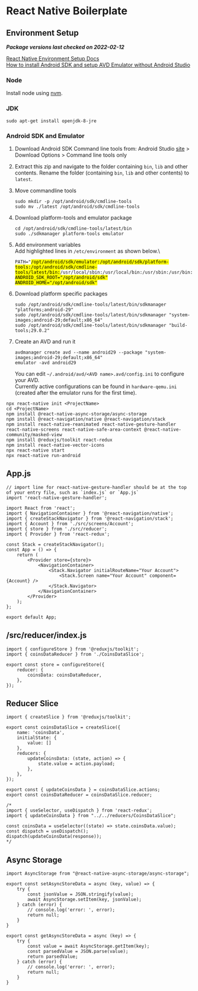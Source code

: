 # React Native Boilerplate

## Environment Setup

**_Package versions last checked on 2022-02-12_**

[React Native Environment Setup Docs](https://reactnative.dev/docs/environment-setup)\
[How to install Android SDK and setup AVD Emulator without Android Studio](https://medium.com/michael-wallace/how-to-install-android-sdk-and-setup-avd-emulator-without-android-studio-aeb55c014264)

### Node

Install node using [nvm](https://github.com/nvm-sh/nvm#installing-and-updating).

### JDK

```
sudo apt-get install openjdk-8-jre
```

### Android SDK and Emulator

1. Download Android SDK Command line tools from: Android Studio [site](https://developer.android.com/studio) > Download Options > Command line tools only
2. Extract this zip and navigate to the folder containing `bin`, `lib` and other contents. Rename the folder (containing `bin`, `lib` and other contents) to `latest`.
3. Move commandline tools

    ```
    sudo mkdir -p /opt/android/sdk/cmdline-tools
    sudo mv ./latest /opt/android/sdk/cmdline-tools
    ```

4. Download platform-tools and emulator package

    ```
    cd /opt/android/sdk/cmdline-tools/latest/bin
    sudo ./sdkmanager platform-tools emulator
    ```

5. Add environment variables\
   Add highlighted lines in `/etc/environment` as shown below.\
   <pre><code>PATH="<mark>/opt/android/sdk/emulator:/opt/android/sdk/platform-tools:/opt/android/sdk/cmdline-tools/latest/bin:</mark>/usr/local/sbin:/usr/local/bin:/usr/sbin:/usr/bin:/sbin:/bin:/usr/games:/usr/local/games:/snap/bin"
   <mark>ANDROID_SDK_ROOT="/opt/android/sdk"</mark>
   <mark>ANDROID_HOME="/opt/android/sdk"</mark></code></pre>

6. Download platform specific packages
    ```
    sudo /opt/android/sdk/cmdline-tools/latest/bin/sdkmanager "platforms;android-29"
    sudo /opt/android/sdk/cmdline-tools/latest/bin/sdkmanager "system-images;android-29;default;x86_64"
    sudo /opt/android/sdk/cmdline-tools/latest/bin/sdkmanager "build-tools;29.0.2"
    ```
7. Create an AVD and run it

    ```
    avdmanager create avd --name android29 --package "system-images;android-29;default;x86_64"
    emulator -avd android29
    ```

    You can edit `~/.android/avd/<AVD name>.avd/config.ini` to configure your AVD.\
    Currently active configurations can be found in `hardware-qemu.ini` (created after the emulator runs for the first time).

```
npx react-native init <ProjectName>
cd <ProjectName>
npm install @react-native-async-storage/async-storage
npm install @react-navigation/native @react-navigation/stack
npm install react-native-reanimated react-native-gesture-handler react-native-screens react-native-safe-area-context @react-native-community/masked-view
npm install @reduxjs/toolkit react-redux
npm install react-native-vector-icons
npx react-native start
npx react-native run-android
```

## App.js

```
// import line for react-native-gesture-handler should be at the top of your entry file, such as `index.js` or `App.js`
import 'react-native-gesture-handler';

import React from 'react';
import { NavigationContainer } from '@react-navigation/native';
import { createStackNavigator } from '@react-navigation/stack';
import { Account } from './src/screens/Account';
import { store } from './src/reducer';
import { Provider } from 'react-redux';

const Stack = createStackNavigator();
const App = () => {
    return (
        <Provider store={store}>
            <NavigationContainer>
                <Stack.Navigator initialRouteName="Your Account">
                    <Stack.Screen name="Your Account" component={Account} />
                </Stack.Navigator>
            </NavigationContainer>
        </Provider>
    );
};

export default App;
```

## /src/reducer/index.js

```
import { configureStore } from '@reduxjs/toolkit';
import { coinsDataReducer } from './CoinsDataSlice';

export const store = configureStore({
    reducer: {
        coinsData: coinsDataReducer,
    },
});
```

## Reducer Slice

```
import { createSlice } from '@reduxjs/toolkit';

export const coinsDataSlice = createSlice({
    name: 'coinsData',
    initialState: {
        value: []
    },
    reducers: {
        updateCoinsData: (state, action) => {
            state.value = action.payload;
        },
    },
});

export const { updateCoinsData } = coinsDataSlice.actions;
export const coinsDataReducer = coinsDataSlice.reducer;

/*
import { useSelector, useDispatch } from 'react-redux';
import { updateCoinsData } from "../../reducers/CoinsDataSlice";

const coinsData = useSelector((state) => state.coinsData.value);
const dispatch = useDispatch();
dispatch(updateCoinsData(response));
*/
```

## Async Storage

```
import AsyncStorage from "@react-native-async-storage/async-storage";

export const setAsyncStoreData = async (key, value) => {
    try {
        const jsonValue = JSON.stringify(value);
        await AsyncStorage.setItem(key, jsonValue);
    } catch (error) {
        // console.log('error: ', error);
        return null;
    }
}

export const getAsyncStoreData = async (key) => {
    try {
        const value = await AsyncStorage.getItem(key);
        const parsedValue = JSON.parse(value);
        return parsedValue;
    } catch (error) {
        // console.log('error: ', error);
        return null;
    }
}
```
